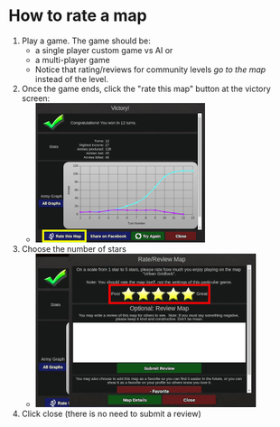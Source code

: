# How to rate a map
1. Play a game. The game should be:
    - a single player custom game vs AI or
    - a multi-player game
    - Notice that rating/reviews for community levels *go to the map* instead of the level.
2. Once the game ends, click the "rate this map" button at the victory screen:
    - ![victory screen](map_rating.png)
3. Choose the number of stars
    - ![choose rating](rate_star.png)
4. Click close (there is no need to submit a review)
